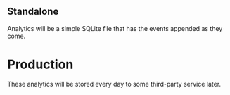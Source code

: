 ## Standalone
Analytics will be a simple SQLite file that has the events appended as they come.

# Production
These analytics will be stored every day to some third-party service later.